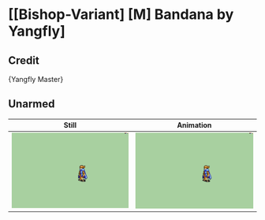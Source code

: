 # [\[Bishop-Variant\] \[M\] Bandana by Yangfly]

## Credit

{Yangfly Master}
	
## Unarmed

| Still | Animation |
| :---: | :-------: |
| ![Unarmed still](./Unarmed_000.png) | ![Unarmed animation](./Unarmed.gif) |
